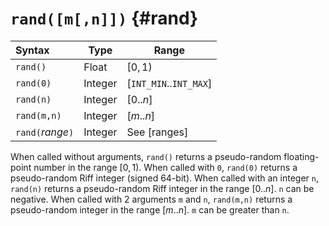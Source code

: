 # `rand([m[,n]])` {#rand}

| Syntax            | Type    | Range                        |
| :-----            | ----    | -----                        |
| `rand()`          | Float   | $[0,1)$                      |
| `rand(0)`         | Integer | $[$`INT_MIN`$..$`INT_MAX`$]$ |
| `rand(n)`         | Integer | $[0 .. n]$                   |
| `rand(m,n)`       | Integer | $[m .. n]$                   |
| `rand(`*range*`)` | Integer | See [ranges]                 |

When called without arguments, `rand()` returns a pseudo-random floating-point
number in the range $[0,1)$. When called with `0`, `rand(0)` returns a
pseudo-random Riff integer (signed 64-bit). When called with an integer `n`,
`rand(n)` returns a pseudo-random Riff integer in the range $[0 .. n]$. `n` can be
negative. When called with 2 arguments `m` and `n`, `rand(m,n)` returns a
pseudo-random integer in the range $[m .. n]$. `m` can be greater than `n`.
